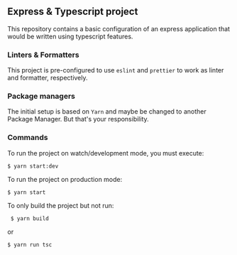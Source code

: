 Express & Typescript project
----------------------------

This repository contains a basic configuration of an express application
that would be written using typescript features.

### Linters & Formatters

This project is pre-configured to use `eslint` and `prettier` to work as 
linter and formatter, respectively.

### Package managers

The initial setup is based on `Yarn` and maybe be changed to another Package Manager.
But that's your responsibility.

### Commands

To run the project on watch/development mode, you must execute:
```{sh}
$ yarn start:dev
```

To run the project on production mode:
```{sh}
$ yarn start
```

To only build the project but not run:
```{sh}
 $ yarn build
```
or 
```{sh}
$ yarn run tsc
```
